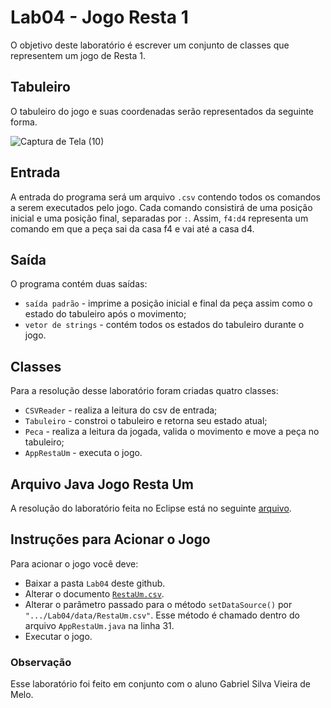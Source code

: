 # Lab04 - Jogo Resta 1

O objetivo deste laboratório é escrever um conjunto de classes que representem um jogo de Resta 1.

## Tabuleiro

O tabuleiro do jogo e suas coordenadas serão representados da seguinte forma.

![Captura de Tela (10)](https://user-images.githubusercontent.com/42322108/115715756-d9b18b00-a34e-11eb-9fcd-d02d3cef1263.png)

## Entrada

A entrada do programa será um arquivo `.csv` contendo todos os comandos a serem executados pelo jogo. Cada comando consistirá de uma posição inicial e uma posição final, separadas por `:`. Assim, `f4:d4` representa um comando em que a peça sai da casa f4 e vai até a casa d4.

## Saída 

O programa contém duas saídas:

* `saída padrão` - imprime a posição inicial e final da peça assim como o estado do tabuleiro após o movimento;
*  `vetor de strings` - contém todos os estados do tabuleiro durante o jogo.

## Classes

Para a resolução desse laboratório foram criadas quatro classes:

* `CSVReader` - realiza a leitura do csv de entrada;
* `Tabuleiro` - constroi o tabuleiro e retorna seu estado atual;
*  `Peca` - realiza a leitura da jogada, valida o movimento e move a peça no tabuleiro;
*  `AppRestaUm` - executa o jogo.


## Arquivo Java Jogo Resta Um

A resolução do laboratório feita no Eclipse está no seguinte [arquivo](https://github.com/HannahPlath/MC322/blob/main/Lab04/src/).

## Instruções para Acionar o Jogo

Para acionar o jogo você deve:

* Baixar a pasta `Lab04` deste github.
* Alterar o documento [`RestaUm.csv`](https://github.com/HannahPlath/MC322/blob/main/Lab04/data/RestaUm.csv).
* Alterar o parâmetro passado para o método `setDataSource()` por `".../Lab04/data/RestaUm.csv"`. Esse método é chamado dentro do arquivo `AppRestaUm.java` na linha 31.
* Executar o jogo.

### Observação

Esse laboratório foi feito em conjunto com o aluno Gabriel Silva Vieira de Melo.
